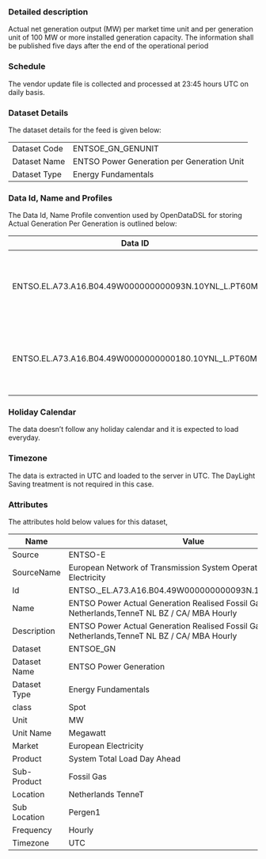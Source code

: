 ### Detailed description

Actual net generation output (MW) per market time unit and per generation unit of 100 MW or more installed generation capacity. The information shall be published five days after the end of the operational period

### Schedule

The vendor update file is collected and processed at 23:45 hours UTC on daily basis.

### Dataset Details

The dataset details for the feed is given below:

|||
|-|-|
|Dataset Code|ENTSOE_GN_GENUNIT|
|Dataset Name|ENTSO Power Generation per Generation Unit|
|Dataset Type|Energy Fundamentals|

### Data Id, Name and Profiles

The Data Id, Name Profile convention used by OpenDataDSL for storing Actual Generation Per Generation is outlined below:

|**Data ID**|**Name**|**Profile**|**Frequency**|**Unit**|
|-|-|-|-|-|
|ENTSO.EL.A73.A16.B04.49W000000000093N.10YNL_L.PT60M|ENTSO Power Actual Generation Realised Fossil Gas Pergen1 Netherlands,TenneT NL BZ / CA/ MBA Hourly|VOL|15Minutely|MW|
|ENTSO.EL.A73.A16.B04.49W0000000000180.10YNL_L.PT60M|ENTSO Power Actual generation Realised Fossil Gas Eemshaven 10 Netherlands, TenneT NL BZ / CA/ MBA Hourly|VOL|15Minutely|MW|

### Holiday Calendar

The data doesn’t follow any holiday calendar and it is expected to load everyday.

### Timezone

The data is extracted in UTC and loaded to the server in UTC. The DayLight Saving treatment is not required in this case.

### Attributes

The attributes hold below values for this dataset,

|Name|Value|
|-|-|
|Source|ENTSO-E|
|SourceName|European Network of Transmission System Operators for Electricity|
|Id|ENTSO._EL.A73.A16.B04.49W000000000093N.10YNL_L.PT60M|
|Name|ENTSO Power Actual Generation Realised Fossil Gas Pergen1 Netherlands,TenneT NL BZ / CA/ MBA Hourly|
|Description|ENTSO Power Actual Generation Realised Fossil Gas Pergen1 Netherlands,TenneT NL BZ / CA/ MBA Hourly|
|Dataset|ENTSOE_GN|
|Dataset Name|ENTSO Power Generation|
|Dataset Type|Energy Fundamentals|
|class|Spot|
|Unit|MW|
|Unit Name|Megawatt|
|Market|European Electricity|
|Product|System Total Load Day Ahead|
|Sub-Product|Fossil Gas|
|Location|Netherlands TenneT|
|Sub Location|Pergen1|
|Frequency|Hourly|
|Timezone|UTC|

